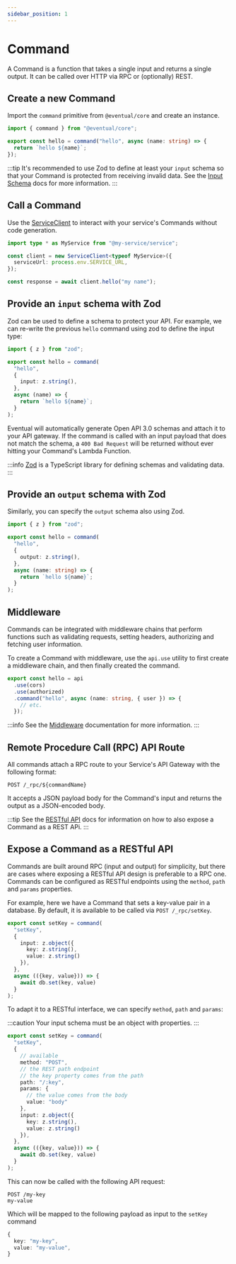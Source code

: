 ```yaml
---
sidebar_position: 1
---
```


# Command

A Command is a function that takes a single input and returns a single output. It can be called over HTTP via RPC or (optionally) REST.

## Create a new Command

Import the `command` primitive from `@eventual/core` and create an instance.

```ts
import { command } from "@eventual/core";

export const hello = command("hello", async (name: string) => {
  return `hello ${name}`;
});
```

:::tip
It's recommended to use Zod to define at least your `input` schema so that your Command is protected from receiving invalid data. See the [Input Schema](#provide-an-input-schema-with-zod) docs for more information.
:::

## Call a Command

Use the [ServiceClient](./client.md) to interact with your service's Commands without code generation.

```ts
import type * as MyService from "@my-service/service";

const client = new ServiceClient<typeof MyService>({
  serviceUrl: process.env.SERVICE_URL,
});

const response = await client.hello("my name");
```

## Provide an `input` schema with Zod

Zod can be used to define a schema to protect your API. For example, we can re-write the previous `hello` command using zod to define the input type:

```ts
import { z } from "zod";

export const hello = command(
  "hello",
  {
    input: z.string(),
  },
  async (name) => {
    return `hello ${name}`;
  }
);
```

Eventual will automatically generate Open API 3.0 schemas and attach it to your API gateway. If the command is called with an input payload that does not match the schema, a `400 Bad Request` will be returned without ever hitting your Command's Lambda Function.

:::info
[Zod](https://github.com/colinhacks/zod) is a TypeScript library for defining schemas and validating data.
:::

## Provide an `output` schema with Zod

Similarly, you can specify the `output` schema also using Zod.

```ts
import { z } from "zod";

export const hello = command(
  "hello",
  {
    output: z.string(),
  },
  async (name: string) => {
    return `hello ${name}`;
  }
);
```

## Middleware

Commands can be integrated with middleware chains that perform functions such as validating requests, setting headers, authorizing and fetching user information.

To create a Command with middleware, use the `api.use` utility to first create a middleware chain, and then finally created the command.

```ts
export const hello = api
  .use(cors)
  .use(authorized)
  .command("hello", async (name: string, { user }) => {
    // etc.
  });
```

:::info
See the [Middleware](./middleware.md) documentation for more information.
:::

## Remote Procedure Call (RPC) API Route

All commands attach a RPC route to your Service's API Gateway with the following format:

```
POST /_rpc/${commandName}
```

It accepts a JSON payload body for the Command's input and returns the output as a JSON-encoded body.

:::tip
See the [RESTful API](#expose-a-command-as-a-restful-api) docs for information on how to also expose a Command as a REST APi.
:::

## Expose a Command as a RESTful API

Commands are built around RPC (input and output) for simplicity, but there are cases where exposing a RESTful API design is preferable to a RPC one. Commands can be configured as RESTful endpoints using the `method`, `path` and `params` properties.

For example, here we have a Command that sets a key-value pair in a database. By default, it is available to be called via `POST /_rpc/setKey`.

```ts
export const setKey = command(
  "setKey",
  {
    input: z.object({
      key: z.string(),
      value: z.string()
    }),
  },
  async (({key, value})) => {
    await db.set(key, value)
  }
);
```

To adapt it to a RESTful interface, we can specify `method`, `path` and `params`:

:::caution
Your input schema must be an object with properties.
:::

```ts
export const setKey = command(
  "setKey",
  {
    // available
    method: "POST",
    // the REST path endpoint
    // the key property comes from the path
    path: "/:key",
    params: {
      // the value comes from the body
      value: "body"
    },
    input: z.object({
      key: z.string(),
      value: z.string()
    }),
  },
  async (({key, value})) => {
    await db.set(key, value)
  }
);
```

This can now be called with the following API request:

```
POST /my-key
my-value
```

Which will be mapped to the following payload as input to the `setKey` command

```ts
{
  key: "my-key",
  value: "my-value",
}
```
